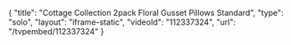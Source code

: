 {
    "title": "Cottage Collection 2pack Floral Gusset Pillows  Standard",
    "type": "solo",
    "layout": "iframe-static",
    "videoId": "112337324",
    "url": "\/tvpembed\/112337324"
}